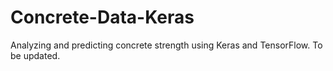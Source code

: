 # Concrete-Data-Keras
Analyzing and predicting concrete strength using Keras and TensorFlow. To be updated.
